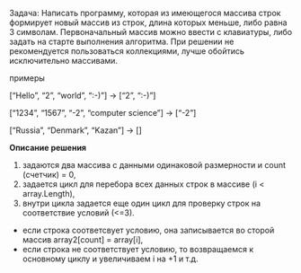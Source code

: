 
Задача: Написать программу, которая из имеющегося массива строк формирует новый массив из строк, длина которых меньше, либо равна 3 символам. Первоначальный массив можно ввести с клавиатуры, либо задать на старте выполнения алгоритма. При решении не рекомендуется пользоваться коллекциями, лучше обойтись исключительно массивами.

примеры

[“Hello”, “2”, “world”, “:-)”] → [“2”, “:-)”]

[“1234”, “1567”, “-2”, “computer science”] → [“-2”]

[“Russia”, “Denmark”, “Kazan”] → []

**Описание решения**

1. задаются два массива с данными одинаковой размерности и count (счетчик) = 0,
2. задается цикл для перебора всех данных строк в массиве (i < array.Length),
3. внутри цикла задается еще один цикл для проверку строк на соответствие условий (<=3). 
- если строка соответсвует условию, она записывается во сторой массив array2[count] = array[i],
- если строка не соответствует условию, то возвращаемся к основному циклу и увеличиваем i  на +1 и т.д.

